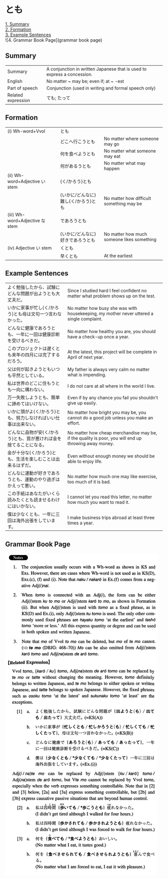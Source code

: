 # とも

[1. Summary](#summary)<br>
[2. Formation](#formation)<br>
[3. Example Sentences](#example-sentences)<br>
![4. Grammar Book Page](grammar book page)<br>


## Summary

<table><tr>   <td>Summary</td>   <td>A conjunction in written Japanese that is used to express a concession.</td></tr><tr>   <td>English</td>   <td>No matter ~ may be; even if; at ~ -est</td></tr><tr>   <td>Part of speech</td>   <td>Conjunction (used in writing and formal speech only)</td></tr><tr>   <td>Related expression</td>   <td>ても; たって</td></tr></table>

## Formation

<table class="table"><tbody><tr class="tr head"><td class="td"><span class="numbers">(i)</span> <span class="bold">Wh-word+Vvol</span></td><td class="td"><span class="concept">とも</span></td><td class="td"></td></tr><tr class="tr"><td class="td"></td><td class="td"><span>どこへ行こう</span><span class="concept">とも</span></td><td class="td"><span>No matter where someone may go</span></td></tr><tr class="tr"><td class="td"></td><td class="td"><span>何を食べよう</span><span class="concept">とも</span></td><td class="td"><span>No matter what someone may eat</span></td></tr><tr class="tr"><td class="td"></td><td class="td"><span>何があるう</span><span class="concept">とも</span></td><td class="td"><span>No matter what may happen</span></td></tr><tr class="tr head"><td class="td"><span class="numbers">(ii)</span> <span class="bold">Wh-word+Adjective い stem</span></td><td class="td"><span>{く/かろう}</span><span class="concept">とも</span></td><td class="td"></td></tr><tr class="tr"><td class="td"></td><td class="td"><span>{いかに/どんなに}難し{く/かろう}</span><span class="concept">とも</span></td><td class="td"><span>No matter how difficult something may be</span></td></tr><tr class="tr head"><td class="td"><span class="numbers">(iii)</span> <span class="bold">Wh-word+Adjective な stem </span></td><td class="td"><span class="concept">であろうとも</span></td><td class="td"></td></tr><tr class="tr"><td class="td"></td><td class="td"><span>{いかに/どんなに}好き</span><span class="concept">であろうとも</span></td><td class="td"><span>No matter how much someone likes something</span></td></tr><tr class="tr head"><td class="td"><span class="numbers">(iv)</span> <span class="bold">Adjective い stem</span></td><td class="td"><span class="concept">くとも</span></td><td class="td"></td></tr><tr class="tr"><td class="td"></td><td class="td"><span>早</span><span class="concept">くとも</span></td><td class="td"><span>At the earliest</span></td></tr></tbody></table>

## Example Sentences

<table><tr>   <td>よく勉強したから、試験にどんな問題が出ようとも大丈夫だ。</td>   <td>Since I studied hard I feel confident no matter what problem shows up on the test.</td></tr><tr>   <td>いかに家事が忙し{く/かろう}とも母は文句一つ言わなかった。</td>   <td>No matter how busy she was with housekeeping, my mother never uttered a single complaint.</td></tr><tr>   <td>どんなに健康であろうとも、一年に一回は健康診断を受けるべきだ。</td>   <td>No matter how healthy you are, you should have a check-up once a year.</td></tr><tr>   <td>このプロジェクトは遅くとも来年の四月には完了するだろう。</td>   <td>At the latest, this project will be complete in April of next year.</td></tr><tr>   <td>父は何が起きようともいつも平然としている。</td>   <td>My father is always very calm no matter what is impending.</td></tr><tr>   <td>私は世界のどこに住もうとも一向に構わない。</td>   <td>I do not care at all where in the world I live.</td></tr><tr>   <td>万一失敗しようとも、簡単に諦めてはいけない。</td>   <td>Even if by any chance you fail you shouldn't give up easily.</td></tr><tr>   <td>いかに頭がよ{く/かろう}とも、努力しなければいい仕事は出来ない。</td>   <td>No matter how bright you may be, you cannot do a good job unless you make an effort.</td></tr><tr>   <td>どんなに品物が安{く/かろう}とも、質が悪ければ金を捨てることになる。</td>   <td>No matter how cheap merchandise may be, if the quality is poor, you will end up throwing away money.</td></tr><tr>   <td>金が十分な{く/かろう}とも、生活を楽しむことは出来るはずだ。</td>   <td>Even without enough money we should be able to enjoy life.</td></tr><tr>   <td>どんなに運動が好きであろうとも、運動のやり過ぎはかえって悪い。</td>   <td>No matter how much one may like exercise, too much of it is bad.</td></tr><tr>   <td>この手紙はあなたがいくら読みたくとも読ませるわけにはいかない。</td>   <td>I cannot let you read this letter, no matter how much you want to read it.</td></tr><tr>   <td>僕は少なくとも、一年に三回は海外出張をしています。</td>   <td>I make business trips abroad at least three times a year.</td></tr></table>

## Grammar Book Page

![](../img/Intermediateとも.png)

